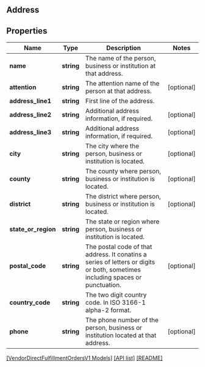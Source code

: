 ## Address

## Properties

Name | Type | Description | Notes
------------ | ------------- | ------------- | -------------
**name** | **string** | The name of the person, business or institution at that address. |
**attention** | **string** | The attention name of the person at that address. | [optional]
**address_line1** | **string** | First line of the address. |
**address_line2** | **string** | Additional address information, if required. | [optional]
**address_line3** | **string** | Additional address information, if required. | [optional]
**city** | **string** | The city where the person, business or institution is located. | [optional]
**county** | **string** | The county where person, business or institution is located. | [optional]
**district** | **string** | The district where person, business or institution is located. | [optional]
**state_or_region** | **string** | The state or region where person, business or institution is located. |
**postal_code** | **string** | The postal code of that address. It conatins a series of letters or digits or both, sometimes including spaces or punctuation. | [optional]
**country_code** | **string** | The two digit country code. In ISO 3166-1 alpha-2 format. |
**phone** | **string** | The phone number of the person, business or institution located at that address. | [optional]

[[VendorDirectFulfillmentOrdersV1 Models]](../) [[API list]](../../Api) [[README]](../../../README.md)
